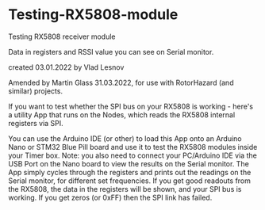 # Testing-RX5808-module
  Testing RX5808 receiver module

  Data in registers and RSSI value you can see on Serial monitor.

  created 03.01.2022 
  by Vlad Lesnov
  
  Amended by Martin Glass 31.03.2022, for use with RotorHazard (and similar) projects.

If you want to test whether the SPI bus on your RX5808 is working - here's a utility App that runs on the Nodes, which reads the RX5808 internal registers via SPI.

You can use the Arduino IDE (or other) to load this App onto an Arduino Nano or STM32 Blue Pill board and use it to test the RX5808 modules inside your Timer box. Note: you also need to connect your PC/Arduino IDE via the USB Port on the Nano board to view the results on the Serial monitor.
The App simply cycles through the registers and prints out the readings on the Serial monitor, for different set frequencies.
If you get good readouts from the RX5808, the data in the registers will be shown, and your SPI bus is working.
If you get zeros (or 0xFF) then the SPI link has failed.

